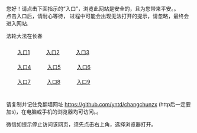 您好！请点击下面指示的“入口”，浏览此网站是安全的，且为您带来平安。。 <br/>
点击入口后，请耐心等待， 过程中可能会出现无法打开的提示，请忽略，最终会进入网站. </br>

法轮大法在长春<br/>
<div style="padding:10px"><a style="margin:20px" target="_blank" href="https://d3i3nd0rvf1cty.cloudfront.net/2Qpsp?zjehbtg" id="ccLink1" rel="nofollow">入口1</a> <a target="_blank" style="margin:20px" href="https://d1hcqjhqwsdcuh.cloudfront.net/2Qpsp?bkbdolsu" id="ccLink2" rel="nofollow">入口2</a> <a style="margin:20px" target="_blank" href="https://d1hlyokvmz4b2n.cloudfront.net/2Qpsp?bkgaxfaz" id="ccLink3" rel="nofollow">入口3</a></div>

<div style="padding:10px" ><a style="margin:20px" target="_blank" href="https://d3i3nd0rvf1cty.cloudfront.net/2Qpsp?zjehbtg" id="ccLink4" rel="nofollow">入口4</a> <a style="margin:20px" href="https://d1hcqjhqwsdcuh.cloudfront.net/2Qpsp?bkbdolsu" target="_blank" id="ccLink5" rel="nofollow">入口5</a> <a style="margin:20px" href="https://d1hlyokvmz4b2n.cloudfront.net/2Qpsp?bkgaxfaz" target="_blank" id="ccLink6" rel="nofollow">入口6</a></div>

<div style="padding:10px"><a style="margin:20px" target="_blank" href="https://d3i3nd0rvf1cty.cloudfront.net/2Qpsp?zjehbtg" id="ccLink7" rel="nofollow">入口7</a> <a style="margin:20px" href="https://d1hcqjhqwsdcuh.cloudfront.net/2Qpsp?bkbdolsu" target="_blank" id="ccLink8" rel="nofollow">入口8</a> <a style="margin:20px" target="_blank" href="https://d1hlyokvmz4b2n.cloudfront.net/2Qpsp?bkgaxfaz" id="ccLink9" rel="nofollow">入口9</a></div>

<br/>



请复制并记住免翻墙网址 https://github.com/yntd/changchunzx (http后一定要加s)，在电脑或手机的浏览器均可访问。。<br/>

微信如提示停止访问该网页，须先点击右上角，选择浏览器打开。
